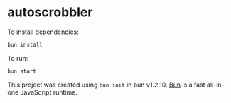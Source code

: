 # autoscrobbler

To install dependencies:

```bash
bun install
```

To run:

```bash
bun start
```

This project was created using `bun init` in bun v1.2.10. [Bun](https://bun.sh) is a fast all-in-one JavaScript runtime.

